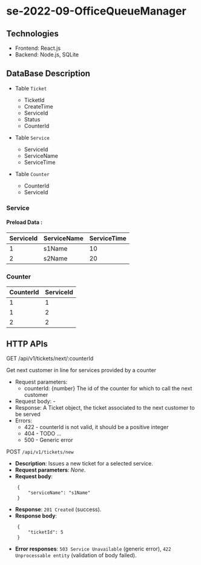 # se-2022-09-OfficeQueueManager

## Technologies
- Frontend: React.js
- Backend: Node.js, SQLite



## DataBase Description



- Table `Ticket`
    - TicketId
    - CreateTime
    - ServiceId
    - Status
    - CounterId
    
- Table `Service`
  - ServiceId
  - ServiceName
  - ServiceTime

- Table `Counter`
  - CounterId
  - ServiceId


### Service
####  Preload Data :

|ServiceId|ServiceName|ServiceTime|
|---|---|---|
|1|s1Name|10|
|2|s2Name|20|

### Counter

|CounterId|ServiceId|
|---|---|
|1|1|
|1|2|
|2|2|


## HTTP APIs

GET /api/v1/tickets/next/:counterId 

Get next customer in line for services provided by a counter
<!-- - Requires authentication: yes, User must be an Officer -->
- Request parameters:
  - counterId: {number} The id of the counter for which to call the next customer
- Request body: -
- Response: A Ticket object, the ticket associated to the next customer to be served
- Errors:
  - 422 - counterId is not valid, it should be a positive integer
  - 404 - TODO ...
  - 500 - Generic error

POST `/api/v1/tickets/new`
- **Description**: Issues a new ticket for a selected service.
- **Request parameters**: _None_.
- **Request body**: 
```
    {
        "serviceName": "s1Name"
    }
```
- **Response**: `201 Created` (success).
- **Response body**: 
```
    {
        "ticketId": 5
    }
```
- **Error responses**: `503 Service Unavailable` (generic error), `422 Unprocessable entity` (validation of body failed).
